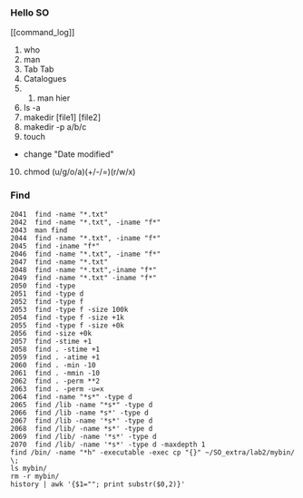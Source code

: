 ### Hello SO
[[command_log]]
1. who
2. man 
3. Tab Tab
4. Catalogues
5. 1. man hier 
6. ls -a
7. makedir [file1] [file2]
8. makedir -p a/b/c
9. touch 
- change "Date modified"
10. chmod (u/g/o/a)(+/-/=)(r/w/x)


### Find 
 ``` shell
 2041  find -name "*.txt"
 2042  find -name "*.txt", -iname "f*"
 2043  man find
 2044  find -name "*.txt", -iname "f*"
 2045  find -iname "f*"
 2046  find -name "*.txt", -iname "f*"
 2047  find -name "*.txt"
 2048  find -name "*.txt",-iname "f*"
 2049  find -name "*.txt" -iname "f*"
 2050  find -type
 2051  find -type d
 2052  find -type f
 2053  find -type f -size 100k
 2054  find -type f -size +1k
 2055  find -type f -size +0k
 2056  find -size +0k
 2057  find -stime +1
 2058  find . -stime +1
 2059  find . -atime +1
 2060  find . -min -10
 2061  find . -mmin -10
 2062  find . -perm **2
 2063  find . -perm -u=x
 2064  find -name "*s*" -type d
 2065  find /lib -name "*s*" -type d
 2066  find /lib -name *s*' -type d
 2067  find /lib -name '*s*' -type d
 2068  find /lib/ -name *s*' -type d
 2069  find /lib/ -name '*s*' -type d
 2070  find /lib/ -name '*s*' -type d -maxdepth 1
find /bin/ -name "*h" -executable -exec cp "{}" ~/SO_extra/lab2/mybin/ \;
ls mybin/
rm -r mybin/
history | awk '{$1=""; print substr($0,2)}'
```